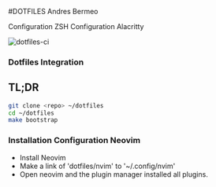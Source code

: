 #DOTFILES Andres Bermeo

Configuration ZSH
Configuration Alacritty

![dotfiles-ci](https://github.com/andresbermeo/dotfiles/actions/workflows/dotfiles-ci.yml/badge.svg)


### Dotfiles Integration

## TL;DR

```bash
git clone <repo> ~/dotfiles
cd ~/dotfiles
make bootstrap
```


### Installation Configuration Neovim

- Install Neovim
- Make a link of 'dotfiles/nvim' to '~/.config/nvim'
- Open neovim and the plugin manager installed all plugins.





